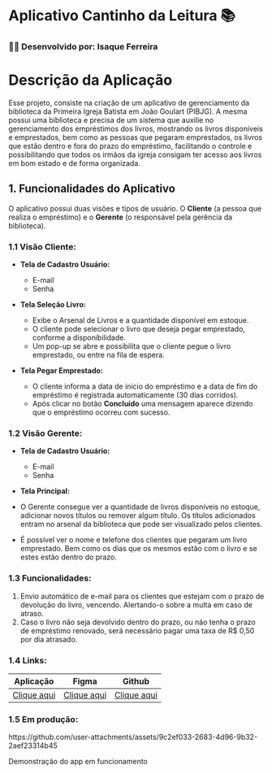 # Aplicativo Cantinho da Leitura 📚

### 👨‍💻 Desenvolvido por: Isaque Ferreira

# Descrição da Aplicação

Esse projeto, consiste na criação de um aplicativo de gerenciamento da biblioteca da Primeira Igreja Batista em João Goulart (PIBJG). A mesma possui uma biblioteca e precisa de um sistema que auxilie no gerenciamento dos empréstimos dos livros, mostrando os livros disponíveis e emprestados, bem como as pessoas que pegaram emprestados, os livros que estão dentro e fora do prazo do empréstimo, facilitando o controle e possibilitando que todos os irmãos da igreja consigam ter acesso aos livros em bom estado e de forma organizada.

## 1. Funcionalidades do Aplicativo

O aplicativo possui duas visões e tipos de usuário. O **Cliente** (a pessoa que realiza o empréstimo) e o **Gerente** (o responsável pela gerência da biblioteca).

### 1.1 Visão Cliente:

- **Tela de Cadastro Usuário:**
    - E-mail
    - Senha
    
- **Tela Seleção Livro:**
    - Exibe o Arsenal de Livros e a quantidade disponível em estoque.
    - O cliente pode selecionar o livro que deseja pegar emprestado, conforme a disponibilidade.
    - Um pop-up se abre e possibilita que o cliente pegue o livro emprestado, ou entre na fila de espera.
    
- **Tela Pegar Emprestado:**
    - O cliente informa a data de início do empréstimo e a data de fim do empréstimo é registrada automaticamente (30 dias corridos).
    - Após clicar no botão **Concluído** uma mensagem aparece dizendo que o empréstimo ocorreu com sucesso.


### 1.2 Visão Gerente:

- **Tela de Cadastro Usuário:**
    - E-mail
    - Senha

- **Tela Principal:**
- O Gerente consegue ver a quantidade de livros disponíveis no estoque, adicionar novos títulos ou remover algum título. Os títulos adicionados entram no arsenal da biblioteca que pode ser visualizado pelos clientes.
- É possível ver o nome e telefone dos clientes que pegaram um livro emprestado. Bem como os dias que os mesmos estão com o livro e se estes estão dentro do prazo.

### 1.3 Funcionalidades:

1. Envio automático de e-mail para os clientes que estejam com o prazo de devolução do livro, vencendo. Alertando-o sobre a multa em caso de atraso.
2. Caso o livro não seja devolvido dentro do prazo, ou não tenha o prazo de empréstimo renovado, será necessário pagar uma taxa de R$ 0,50 por dia atrasado.

### 1.4 Links:

|Aplicação | Figma | Github|
|---------------|-----------------|-------------------|
[Clique aqui]() | [Clique aqui](https://www.figma.com/design/kySel05W8v1QxX6rSzs4UL/Biblioteca-PIBJG?m=auto&t=T6TFYsdIuDynBhDb-1) | [Clique aqui](https://github.com/Fisaq/app-cantinho-leitura)

### 1.5 Em produção:

<div style={}>
    https://github.com/user-attachments/assets/9c2ef033-2683-4d96-9b32-2aef23314b45
</div>


Demonstração do app em funcionamento


